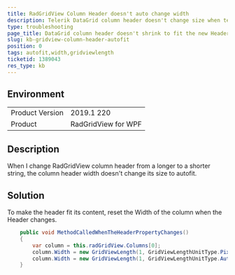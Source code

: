 ```yaml
---
title: RadGridView Column Header doesn't auto change width
description: Telerik DataGrid column header doesn't change size when text gets smaller.
type: troubleshooting
page_title: DataGrid column header doesn't shrink to fit the new Header size at runtime.
slug: kb-gridview-column-header-autofit
position: 0
tags: autofit,width,gridviewlength
ticketid: 1389043
res_type: kb
---
```


## Environment
<table>
	<tr>
		<td>Product Version</td>
		<td>2019.1 220</td>
	</tr>
	<tr>
		<td>Product</td>
		<td>RadGridView for WPF</td>
	</tr>
</table>

## Description

When I change RadGridView column header from a longer to a shorter string, the column header width doesn't change its size to autofit.

## Solution

To make the header fit its content, reset the Width of the column when the Header changes.


```C#
	public void MethodCalledWhenTheHeaderPropertyChanges()
	{
		var column = this.radGridView.Columns[0];
		column.Width = new GridViewLength(1, GridViewLengthUnitType.Pixel);
		column.Width = new GridViewLength(1, GridViewLengthUnitType.Auto);
	}
```

